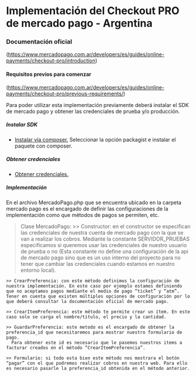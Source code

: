 # Implementación del Checkout PRO de mercado pago  - Argentina
### Documentación oficial
(https://www.mercadopago.com.ar/developers/es/guides/online-payments/checkout-pro/introduction)

#### Requisitos previos para comenzar
(https://www.mercadopago.com.ar/developers/es/guides/online-payments/checkout-pro/previous-requirements/)


Para poder utilizar esta implementación previamente deberá instalar el SDK de mercado pago y obtener 
las credenciales de prueba y/o producción.

##### Instalar SDK
- [Instalar vía composer.](https://www.mercadopago.com.ar/developers/es/guides/sdks)
Seleccionar la opción packagist e instalar el paquete con composer.


##### Obtener credenciales
- [Obtener credenciales.](https://www.mercadopago.com.ar/developers/es/guides/online-payments/checkout-pro/test-integration/)

##### Implementación
En el archivo MercadoPago.php que se encuentra ubicado en la carpeta mercado pago 
es el encargado de definir las configuraciones de la implementación como que métodos 
de pagos se permiten, etc.

> Clase MercadoPago:
    >> Constructor: en el constructor se especifican las credenciales de nuestra cuenta de mercado pago con la que se van a realizar los cobros.
      Mediante la constante SERVIDOR_PRUEBAS especificamos si queremos usar las credenciales de nuestro usuario de prueba o no (Esta constante no define una configuración de la api de mercado pago sino que es un uso interno del proyecto para no tener que cambiar las credenciales cuando estamos en nuestro entorno local).
    
    >> CrearPreferencia: con este método definimos la configuración de nuestra implementación. En este caso por ejemplo estamos definiendo que no aceptamos pagos mediante el medio de pago “ticket” y “atm”. Tener en cuenta que existen múltiples opciones de configuración por lo que deberá consultar la documentación oficial de mercado pago.
    
    >> CrearItemPreferencia: este método te permite crear un ítem. En este caso solo se carga el nombre/titulo, el precio y la cantidad.
    
    >> GuardarPreferencia: este metodo es el encargado de obtener la preferencia_id que necesitaremos para mostrar nuestro formulario de pago.
      Para obtener este id es necesario que le pasemos nuestros items a facturar creados en el método “CrearItemPreferencia”.
    
    >> Formulario: si todo esta bien este método nos mostrara el botón “pagar” con el que podremos realizar cobros en nuestra web. Para ello es necesario pasarle la preferencia_id obtenida en el método anterior.
